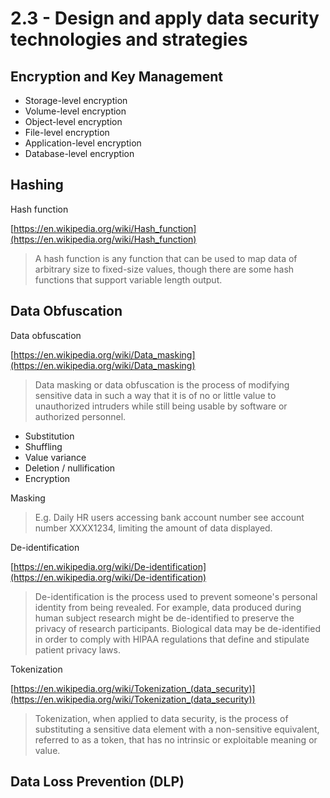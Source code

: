 # 2.3 - Design and apply data security technologies and strategies

## Encryption and Key Management

- Storage-level encryption
- Volume-level encryption
- Object-level encryption
- File-level encryption
- Application-level encryption
- Database-level encryption

## Hashing

Hash function

[https://en.wikipedia.org/wiki/Hash_function](https://en.wikipedia.org/wiki/Hash_function)

> A hash function is any function that can be used to map data of arbitrary size to fixed-size values, though there are some hash functions that support variable length output.

## Data Obfuscation

Data obfuscation

[https://en.wikipedia.org/wiki/Data_masking](https://en.wikipedia.org/wiki/Data_masking)

> Data masking or data obfuscation is the process of modifying sensitive data in such a way that it is of no or little value to unauthorized intruders while still being usable by software or authorized personnel.

- Substitution
- Shuffling
- Value variance
- Deletion / nullification
- Encryption

Masking
> E.g. Daily HR users accessing bank account number see account number XXXX1234, limiting the amount of data displayed.

De-identification

[https://en.wikipedia.org/wiki/De-identification](https://en.wikipedia.org/wiki/De-identification)

> De-identification is the process used to prevent someone's personal identity from being revealed. For example, data produced during human subject research might be de-identified to preserve the privacy of research participants. Biological data may be de-identified in order to comply with HIPAA regulations that define and stipulate patient privacy laws.

Tokenization

[https://en.wikipedia.org/wiki/Tokenization_(data_security)](https://en.wikipedia.org/wiki/Tokenization_(data_security))

> Tokenization, when applied to data security, is the process of substituting a sensitive data element with a non-sensitive equivalent, referred to as a token, that has no intrinsic or exploitable meaning or value.

## Data Loss Prevention (DLP)
